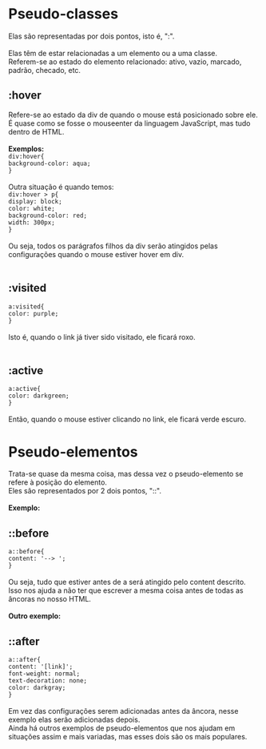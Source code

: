 # Pseudo-classes
 Elas são representadas por dois pontos, isto é, ":".<br><br>
 Elas têm de estar relacionadas a um elemento ou a uma classe.<br>
 Referem-se ao estado do elemento relacionado: ativo, vazio, marcado, padrão, checado, etc.
 ## :hover
 Refere-se ao estado da div de quando o mouse está posicionado sobre ele.<br>
 É quase como se fosse o mouseenter da linguagem JavaScript, mas tudo dentro de HTML.<br><br>
 **Exemplos:**<br>
  ```div:hover{```<br>
            ```background-color: aqua;```<br>
        ```}```<br><br>
        Outra situação é quando temos:<br>
    ```div:hover > p{```<br>
        ```display: block;```<br>
        ```color: white;```<br>
        ```background-color: red;```<br>
        ```width: 300px;```<br>
    ```}```<br><br>
    Ou seja, todos os parágrafos filhos da div serão atingidos pelas configurações quando o mouse estiver hover em div.<br><br>
 ## :visited
  ```a:visited{```<br>
          ```color: purple;```<br>
      ```}```<br><br>
 Isto é, quando o link já tiver sido visitado, ele ficará roxo.<br><br>
 ## :active
   ```a:active{```<br>
        ```color: darkgreen;```<br>
   ```}```<br><br>
 Então, quando o mouse estiver clicando no link, ele ficará verde escuro.
# Pseudo-elementos
 Trata-se quase da mesma coisa, mas dessa vez o pseudo-elemento se refere à posição do elemento.<br>
 Eles são representados por 2 dois pontos, "::".<br><br>
 **Exemplo:**<br>
 ## ::before
 ```a::before{```<br>
            ```content: '--> ';```<br>
        ```}```<br><br>
 Ou seja, tudo que estiver antes de a será atingido pelo content descrito.<br>
 Isso nos ajuda a não ter que escrever a mesma coisa antes de todas as âncoras no nosso HTML.<br><br>
 **Outro exemplo:**<br>
 ## ::after
 ```a::after{```<br>
            ```content: '[link]';```<br>
            ```font-weight: normal;```<br>
            ```text-decoration: none;```<br>
            ```color: darkgray;```<br>
        ```}```<br><br>
 Em vez das configurações serem adicionadas antes da âncora, nesse exemplo elas serão adicionadas depois.<br>
 Ainda há outros exemplos de pseudo-elementos que nos ajudam em situações assim e mais variadas, mas esses dois são os mais populares.

